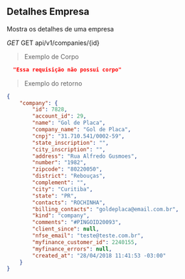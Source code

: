 ## Detalhes Empresa

Mostra os detalhes de uma empresa

<div class="api-endpoint">
  <div class="endpoint-data">
    <i class="label label-get">GET</i>
     GET api/v1/companies/{id}
  </div>
</div>


> Exemplo de Corpo

```json
  "Essa requisição não possui corpo"
```

> Exemplo do retorno

```json
{
  	"company": {
		"id": 7828,
		"account_id": 29,
		"name": "Gol de Placa",
		"company_name": "Gol de Placa",
		"cnpj": "31.710.541/0002-59",
		"state_inscription": "",
		"city_inscription": "",
		"address": "Rua Alfredo Gusmoes",
		"number": "1982",
		"zipcode": "80220050",
		"district": "Rebouças",
		"complement": "",
		"city": "Curitiba",
		"state": "PR",
		"contacts": "ROCHINHA",
		"billing_contacts": "goldeplaca@email.com.br",
		"kind": "company",
		"comments": "#PINGOID20093",
		"client_since": null,
		"nfse_email": "teste@teste.com.br",
		"myfinance_customer_id": 2240155,
		"myfinance_errors": null,
		"created_at": "28/04/2018 11:41:53 -03:00"
  	}
}
```
